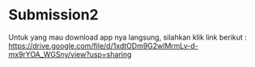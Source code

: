 # Submission2

Untuk yang mau download app nya langsung, silahkan klik link berikut : https://drive.google.com/file/d/1xdtODm9G2wlMrmLy-d-mx9rYOA_WGSny/view?usp=sharing
